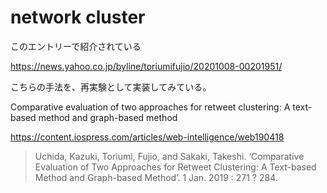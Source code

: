 # network cluster

このエントリーで紹介されている

https://news.yahoo.co.jp/byline/toriumifujio/20201008-00201951/

こちらの手法を、再実験として実装してみている。

Comparative evaluation of two approaches for retweet clustering: A text-based method and graph-based method

https://content.iospress.com/articles/web-intelligence/web190418

> Uchida, Kazuki, Toriumi, Fujio, and Sakaki, Takeshi. ‘Comparative Evaluation of Two Approaches for Retweet Clustering: A Text-based Method and Graph-based Method’. 1 Jan. 2019 : 271 ? 284.
